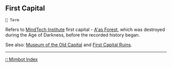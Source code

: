 ## First Capital

`📑 Term`

Refers to [MindTech Institute](<https://zeithalt.github.io/r/mindtech_institute.html>) first capital - [A'as Forest](<https://zeithalt.github.io/r/aas_forest.html>), which was destroyed during the Age of Darkness, before the recorded history began.

See also: [Museum of the Old Capital](<https://zeithalt.github.io/r/museum_of_old_capital.html>) and [First Capital Ruins](<https://zeithalt.github.io/r/first_capital_ruins.html>).

-----
[`📑` Mimbot Index](<https://zeithalt.github.io/r/#5570>)
<!---
keywords:  mt, aas
aliases: 
-->
